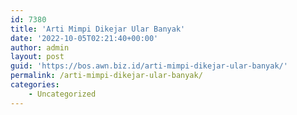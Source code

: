 ```yaml
---
id: 7380
title: 'Arti Mimpi Dikejar Ular Banyak'
date: '2022-10-05T02:21:40+00:00'
author: admin
layout: post
guid: 'https://bos.awn.biz.id/arti-mimpi-dikejar-ular-banyak/'
permalink: /arti-mimpi-dikejar-ular-banyak/
categories:
    - Uncategorized
---
```


